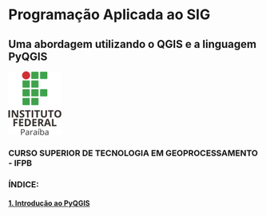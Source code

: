# Programação Aplicada ao SIG

## Uma abordagem utilizando o QGIS e a linguagem PyQGIS

![ifpb](.pastes/ifpb.png)

### CURSO SUPERIOR DE TECNOLOGIA EM GEOPROCESSAMENTO - IFPB

### ÍNDICE:

#### [1.  Introdução ao PyQGIS][1]


[1]:1-introducao.md
[2]:2-desvios-condicionais.md
[3]:3-strings.md